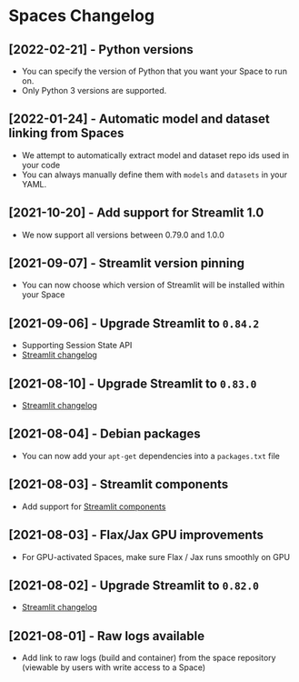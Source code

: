 # Spaces Changelog

## [2022-02-21] - Python versions
- You can specify the version of Python that you want your Space to run on.
- Only Python 3 versions are supported.

## [2022-01-24] - Automatic model and dataset linking from Spaces
- We attempt to automatically extract model and dataset repo ids used in your code
- You can always manually define them with `models` and `datasets` in your YAML.

## [2021-10-20] - Add support for Streamlit 1.0
- We now support all versions between 0.79.0 and 1.0.0

## [2021-09-07] - Streamlit version pinning
- You can now choose which version of Streamlit will be installed within your Space

## [2021-09-06] - Upgrade Streamlit to `0.84.2`
- Supporting Session State API
- [Streamlit changelog](https://github.com/streamlit/streamlit/releases/tag/0.84.0)

## [2021-08-10] - Upgrade Streamlit to `0.83.0`
- [Streamlit changelog](https://github.com/streamlit/streamlit/releases/tag/0.83.0)

## [2021-08-04] - Debian packages
- You can now add your `apt-get` dependencies into a `packages.txt` file

## [2021-08-03] - Streamlit components
- Add support for [Streamlit components](https://streamlit.io/components)

## [2021-08-03] - Flax/Jax GPU improvements
- For GPU-activated Spaces, make sure Flax / Jax runs smoothly on GPU

## [2021-08-02] - Upgrade Streamlit to `0.82.0`
- [Streamlit changelog](https://github.com/streamlit/streamlit/releases/tag/0.82.0)

## [2021-08-01] - Raw logs available
- Add link to raw logs (build and container) from the space repository (viewable by users with write access to a Space)
